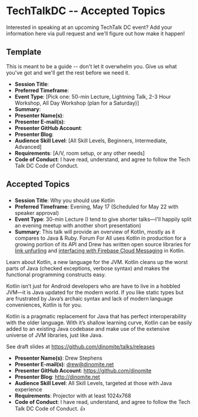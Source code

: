 # TechTalkDC -- Accepted Topics
Interested in speaking at an upcoming TechTalk DC event? Add your information here via pull request and we'll figure out how make it happen!

## Template
This is meant to be a guide -- don't let it overwhelm you. Give us what you've got and we'll get the rest before we need it.


* **Session Title**:  
 * **Preferred Timeframe**:  
 * **Event Type**: [Pick one: 50-min Lecture, Lightning Talk, 2-3 Hour Workshop, All Day Workshop (plan for a Saturday)]
 * **Summary**:
 * **Presenter Name(s)**:
 * **Presenter E-mail(s)**:
 * **Presenter GitHub Account**:
 * **Presenter Blog**:
 * **Audience Skill Level**: [All Skill Levels, Beginners, Intermediate, Advanced]
 * **Requirements**: [A/V, room setup, or any other needs]
 * **Code of Conduct**: I have read, understand, and agree to follow the Tech Talk DC Code of Conduct.

## Accepted Topics

###

* **Session Title**: Why you should use Kotlin
 * **Preferred Timeframe**: Evening, May 17 (Scheduled for May 22 with speaker approval)
 * **Event Type**: 30-min Lecture (I tend to give shorter talks—I'll happily split an evening meetup with another short presentation)
 * **Summary**: This talk will provide an overview of Kotlin, mostly as it compares to Java & Ruby.  Forum For All uses Kotlin in production for a growing portion of its API and Drew has written open source libraries for [link unfurling](https://github.com/dinomite/unfurling) and [interfacing with Firebase Cloud Messaging](https://github.com/dinomite/fcm-client) in Kotlin.

  Learn about Kotlin, a new language for the JVM.  Kotlin cleans up the worst parts of Java (checked exceptions, verbose syntax) and makes the functional programming constructs easy.

  Kotlin isn’t just for Android developers who are have to live in a hobbled JVM—it is Java updated for the modern world.  If you like static types but are frustrated by Java’s archaic syntax and lack of modern language conveniences, Kotlin is for you.

  Kotlin is a pragmatic replacement for Java that has perfect interoperability with the older language.  With it’s shallow learning curve, Kotlin can be easily added to an existing Java codebase and make use of the extensive universe of JVM libraries, just like Java.

  See draft slides at https://github.com/dinomite/talks/releases
 * **Presenter Name(s)**: Drew Stephens
 * **Presenter E-mail(s)**: drew@dinomite.net
 * **Presenter GitHub Account**: https://github.com/dinomite
 * **Presenter Blog**: http://dinomite.net
 * **Audience Skill Level**: All Skill Levels, targeted at those with Java experience
 * **Requirements**: Projector with at least 1024x768
 * **Code of Conduct**: I have read, understand, and agree to follow the Tech Talk DC Code of Conduct. 👍
